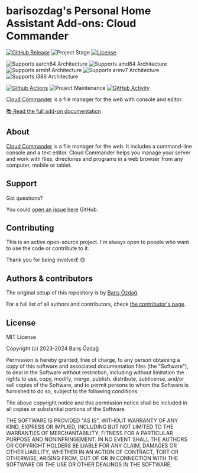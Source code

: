 # barisozdag's Personal Home Assistant Add-ons: Cloud Commander

[![GitHub Release][releases-shield]][releases]
![Project Stage][project-stage-shield]
[![License][license-shield]](LICENSE.md)

![Supports aarch64 Architecture][aarch64-shield]
![Supports amd64 Architecture][amd64-shield]
![Supports armhf Architecture][armhf-shield]
![Supports armv7 Architecture][armv7-shield]
![Supports i386 Architecture][i386-shield]

[![Github Actions][github-actions-shield]][github-actions]
![Project Maintenance][maintenance-shield]
[![GitHub Activity][commits-shield]][commits]

[Cloud Commander][cloudcmd] is a file manager
for the web with console and editor.

[:books: Read the full add-on documentation][docs]

## About

[Cloud Commander][cloudcmd] is a file manager for the web. It includes a
command-line console and a text editor. Cloud Commander helps you manage your
server and work with files, directories and programs in a web browser from
any computer, mobile or tablet.

## Support

Got questions?

You could [open an issue here][issue] GitHub.

## Contributing

This is an active open-source project. I'm always open to people who want to
use the code or contribute to it.

Thank you for being involved! :heart_eyes:

## Authors & contributors

The original setup of this repository is by [Barış Özdağ][barisozdag].

For a full list of all authors and contributors,
check [the contributor's page][contributors].

## License

MIT License

Copyright (c) 2023-2024 Barış Özdağ

Permission is hereby granted, free of charge, to any person obtaining a copy
of this software and associated documentation files (the "Software"), to deal
in the Software without restriction, including without limitation the rights
to use, copy, modify, merge, publish, distribute, sublicense, and/or sell
copies of the Software, and to permit persons to whom the Software is
furnished to do so, subject to the following conditions:

The above copyright notice and this permission notice shall be included in all
copies or substantial portions of the Software.

THE SOFTWARE IS PROVIDED "AS IS", WITHOUT WARRANTY OF ANY KIND, EXPRESS OR
IMPLIED, INCLUDING BUT NOT LIMITED TO THE WARRANTIES OF MERCHANTABILITY,
FITNESS FOR A PARTICULAR PURPOSE AND NONINFRINGEMENT. IN NO EVENT SHALL THE
AUTHORS OR COPYRIGHT HOLDERS BE LIABLE FOR ANY CLAIM, DAMAGES OR OTHER
LIABILITY, WHETHER IN AN ACTION OF CONTRACT, TORT OR OTHERWISE, ARISING FROM,
OUT OF OR IN CONNECTION WITH THE SOFTWARE OR THE USE OR OTHER DEALINGS IN THE
SOFTWARE.

[aarch64-shield]: https://img.shields.io/badge/aarch64-yes-green.svg
[amd64-shield]: https://img.shields.io/badge/amd64-yes-green.svg
[armhf-shield]: https://img.shields.io/badge/armhf-no-red.svg
[armv7-shield]: https://img.shields.io/badge/armv7-no-red.svg
[i386-shield]: https://img.shields.io/badge/i386-no-red.svg
[barisozdag]: https://github.com/barisozdag
[commits-shield]: https://img.shields.io/github/commit-activity/y/barisozdag/addon-cloudcmd.svg
[commits]: https://github.com/barisozdag/addon-cloudcmd/commits/main
[contributors]: https://github.com/barisozdag/addon-cloudcmd/graphs/contributors
[docs]: https://github.com/barisozdag/addon-cloudcmd/blob/main/cloudcmd/DOCS.md
[github-actions-shield]: https://github.com/barisozdag/addon-cloudcmd/workflows/CI/badge.svg
[github-actions]: https://github.com/barisozdag/addon-cloudcmd/actions
[issue]: https://github.com/barisozdag/addon-cloudcmd/issues
[license-shield]: https://img.shields.io/github/license/barisozdag/addon-cloudcmd.svg
[maintenance-shield]: https://img.shields.io/maintenance/yes/2024.svg
[project-stage-shield]: https://img.shields.io/badge/project%20stage-production%20ready-brightgreen.svg
[releases-shield]: https://img.shields.io/github/release/barisozdag/addon-cloudcmd.svg
[releases]: https://github.com/barisozdag/addon-cloudcmd/releases
[repository]: https://github.com/barisozdag/haddons-repo
[cloudcmd]: https://github.com/coderaiser/cloudcmd
